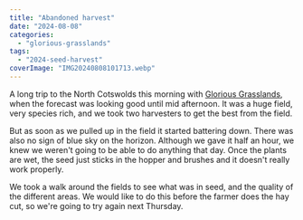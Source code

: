 ```yaml
---
title: "Abandoned harvest"
date: "2024-08-08"
categories: 
  - "glorious-grasslands"
tags: 
  - "2024-seed-harvest"
coverImage: "IMG20240808101713.webp"
---
```


A long trip to the North Cotswolds this morning with [Glorious Grasslands](https://www.cotswolds-nl.org.uk/looking-after/our-grasslands-projects/glorious-cotswolds-grasslands/), when the forecast was looking good until mid afternoon. It was a huge field, very species rich, and we took two harvesters to get the best from the field.

But as soon as we pulled up in the field it started battering down. There was also no sign of blue sky on the horizon. Although we gave it half an hour, we knew we weren't going to be able to do anything that day. Once the plants are wet, the seed just sticks in the hopper and brushes and it doesn't really work properly.

We took a walk around the fields to see what was in seed, and the quality of the different areas. We would like to do this before the farmer does the hay cut, so we're going to try again next Thursday.
